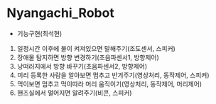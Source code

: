# Nyangachi_Robot

* 기능구현(최석현)
1. 일정시간 이후에 불이 켜져있으면 말해주기(조도센서, 스피커)
2. 장애물 탐지하면 방향 변경하기(초음파센서1, 방향제어)
3. 낭떠러지에서 방향 바꾸기(초음파센서2, 방향제어)
4. 미리 등록한 사람을 알아보면 멈추고 반겨주기(영상처리, 동작제어, 스피커)
5. 먹이보면 멈추고 먹이따라 머리 움직이기(영상처리, 동작제어, 머리제어)
6. 핸즈실에서 멀어지면 알려주기(비콘, 스피커)
